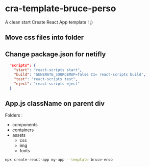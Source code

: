 # cra-template-bruce-perso

A clean start Create React App template ! ;)

## Move css files into folder

## Change package.json for netifly

```json
  "scripts": {
    "start": "react-scripts start",
    "build": "GENERATE_SOURCEMAP=false CI= react-scripts build",
    "test": "react-scripts test",
    "eject": "react-scripts eject"
  }
```
## App.js className on parent div

Folders :
- components
- containers
- assets
    - css
    - img
    - fonts

```bash
npx create-react-app my-app --template bruce-erso
```
